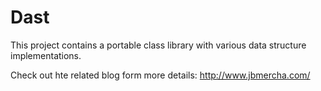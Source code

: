 Dast
====

This project contains a portable class library with various data structure implementations.

Check out hte related blog form more details: http://www.jbmercha.com/
